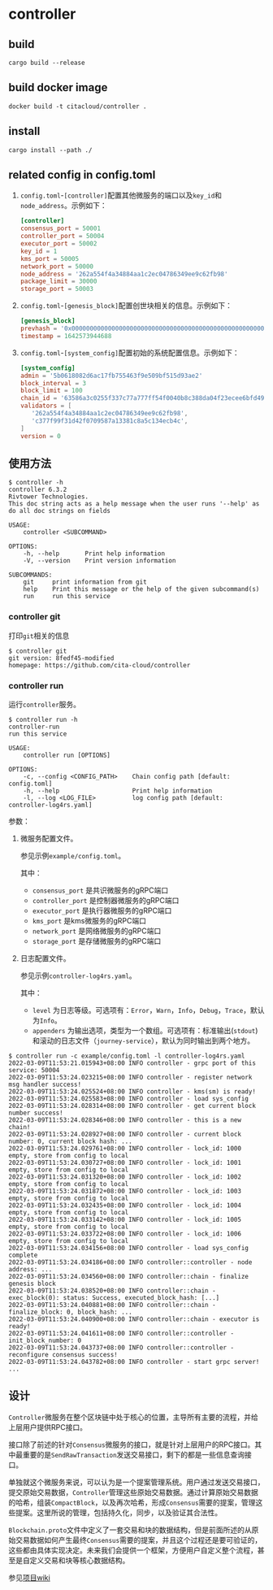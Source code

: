 # controller

## build

```
cargo build --release
```

## build docker image

```
docker build -t citacloud/controller .
```

## install

```
cargo install --path ./
```

## related config in config.toml

1. `config.toml`-`[controller]`配置其他微服务的端口以及`key_id`和`node_address`。示例如下：

   ```toml
   [controller]
   consensus_port = 50001
   controller_port = 50004
   executor_port = 50002
   key_id = 1
   kms_port = 50005
   network_port = 50000
   node_address = '262a554f4a34884aa1c2ec04786349ee9c62fb98'
   package_limit = 30000
   storage_port = 50003
   ```

2. `config.toml`-`[genesis_block]`配置创世块相关的信息。示例如下：

   ```toml
   [genesis_block]
   prevhash = '0x0000000000000000000000000000000000000000000000000000000000000000'
   timestamp = 1642573944688
   ```

3. `config.toml`-`[system_config]`配置初始的系统配置信息。示例如下：

   ```toml
   [system_config]
   admin = '5b0618082d6ac17fb755463f9e509bf515d93ae2'
   block_interval = 3
   block_limit = 100
   chain_id = '63586a3c0255f337c77a777ff54f0040b8c388da04f23ecee6bfd4953a6512b4'
   validators = [
      '262a554f4a34884aa1c2ec04786349ee9c62fb98',
      'c377f99f31d42f0709587a13381c8a5c134ecb4c',
   ]
   version = 0
   ```

## 使用方法

```shell
$ controller -h
controller 6.3.2
Rivtower Technologies.
This doc string acts as a help message when the user runs '--help' as do all doc strings on fields

USAGE:
    controller <SUBCOMMAND>

OPTIONS:
    -h, --help       Print help information
    -V, --version    Print version information

SUBCOMMANDS:
    git     print information from git
    help    Print this message or the help of the given subcommand(s)
    run     run this service
```

### controller git

打印`git`相关的信息

```shell
$ controller git
git version: 8fedf45-modified
homepage: https://github.com/cita-cloud/controller
```

### controller run

运行`controller`服务。

```shell
$ controller run -h
controller-run 
run this service

USAGE:
    controller run [OPTIONS]

OPTIONS:
    -c, --config <CONFIG_PATH>    Chain config path [default: config.toml]
    -h, --help                    Print help information
    -l, --log <LOG_FILE>          log config path [default: controller-log4rs.yaml]
```

参数：
1. 微服务配置文件。

    参见示例`example/config.toml`。

    其中：
    * `consensus_port` 是共识微服务的gRPC端口
    * `controller_port` 是控制器微服务的gRPC端口
    * `executor_port` 是执行器微服务的gRPC端口
    * `kms_port` 是kms微服务的gRPC端口
    * `network_port` 是网络微服务的gRPC端口
    * `storage_port` 是存储微服务的gRPC端口

2. 日志配置文件。

    参见示例`controller-log4rs.yaml`。

    其中：

    * `level` 为日志等级。可选项有：`Error`，`Warn`，`Info`，`Debug`，`Trace`，默认为`Info`。
    * `appenders` 为输出选项，类型为一个数组。可选项有：标准输出(`stdout`)和滚动的日志文件（`journey-service`），默认为同时输出到两个地方。

```shell
$ controller run -c example/config.toml -l controller-log4rs.yaml
2022-03-09T11:53:21.015943+08:00 INFO controller - grpc port of this service: 50004
2022-03-09T11:53:24.023215+08:00 INFO controller - register network msg handler success!
2022-03-09T11:53:24.025524+08:00 INFO controller - kms(sm) is ready!
2022-03-09T11:53:24.025583+08:00 INFO controller - load sys_config
2022-03-09T11:53:24.028314+08:00 INFO controller - get current block number success!
2022-03-09T11:53:24.028346+08:00 INFO controller - this is a new chain!
2022-03-09T11:53:24.028927+08:00 INFO controller - current block number: 0, current block hash: ...
2022-03-09T11:53:24.029761+08:00 INFO controller - lock_id: 1000 empty, store from config to local
2022-03-09T11:53:24.030727+08:00 INFO controller - lock_id: 1001 empty, store from config to local
2022-03-09T11:53:24.031320+08:00 INFO controller - lock_id: 1002 empty, store from config to local
2022-03-09T11:53:24.031872+08:00 INFO controller - lock_id: 1003 empty, store from config to local
2022-03-09T11:53:24.032435+08:00 INFO controller - lock_id: 1004 empty, store from config to local
2022-03-09T11:53:24.033142+08:00 INFO controller - lock_id: 1005 empty, store from config to local
2022-03-09T11:53:24.033722+08:00 INFO controller - lock_id: 1006 empty, store from config to local
2022-03-09T11:53:24.034156+08:00 INFO controller - load sys_config complete
2022-03-09T11:53:24.034186+08:00 INFO controller::controller - node address: ...
2022-03-09T11:53:24.034560+08:00 INFO controller::chain - finalize genesis block
2022-03-09T11:53:24.038520+08:00 INFO controller::chain - exec_block(0): status: Success, executed_block_hash: [...]
2022-03-09T11:53:24.040881+08:00 INFO controller::chain - finalize_block: 0, block_hash: ...
2022-03-09T11:53:24.040900+08:00 INFO controller::chain - executor is ready!
2022-03-09T11:53:24.041611+08:00 INFO controller::controller - init_block_number: 0
2022-03-09T11:53:24.043737+08:00 INFO controller::controller - reconfigure consensus success!
2022-03-09T11:53:24.043782+08:00 INFO controller - start grpc server!
...
```

## 设计

`Controller`微服务在整个区块链中处于核心的位置，主导所有主要的流程，并给上层用户提供RPC接口。

接口除了前述的针对`Consensus`微服务的接口，就是针对上层用户的RPC接口。其中最重要的是`SendRawTransaction`发送交易接口，剩下的都是一些信息查询接口。

单独就这个微服务来说，可以认为是一个提案管理系统。用户通过发送交易接口，提交原始交易数据，`Controller`管理这些原始交易数据。通过计算原始交易数据的哈希，组装`CompactBlock`，以及再次哈希，形成`Consensus`需要的提案，管理这些提案。这里所说的管理，包括持久化，同步，以及验证其合法性。

`Blockchain.proto`文件中定义了一套交易和块的数据结构，但是前面所述的从原始交易数据如何产生最终`Consensus`需要的提案，并且这个过程还是要可验证的，这些都由具体实现决定。未来我们会提供一个框架，方便用户自定义整个流程，甚至是自定义交易和块等核心数据结构。

参见[项目wiki](https://github.com/cita-cloud/controller/wiki)
